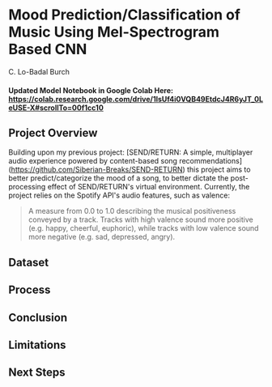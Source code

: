 # Mood Prediction/Classification of Music Using Mel-Spectrogram Based CNN
C. Lo-Badal Burch


#### Updated Model Notebook in Google Colab Here: https://colab.research.google.com/drive/1lsUf4i0VQB49EtdcJ4R6yJT_0LeUSE-X#scrollTo=00f1cc10

## Project Overview
Building upon my previous project: [SEND/RETURN: A simple, multiplayer audio experience powered by content-based song recommendations] (https://github.com/Siberian-Breaks/SEND-RETURN) this project aims to better predict/categorize the mood of a song, to better dictate the post-processing effect of SEND/RETURN's virtual environment. Currently, the project relies on the Spotify API's audio features, such as valence: 
> A measure from 0.0 to 1.0 describing the musical positiveness conveyed by a track. Tracks with high valence sound more positive (e.g. happy, cheerful, euphoric), while tracks with low valence sound more negative (e.g. sad, depressed, angry).

## Dataset

## Process

## Conclusion


## Limitations


## Next Steps


